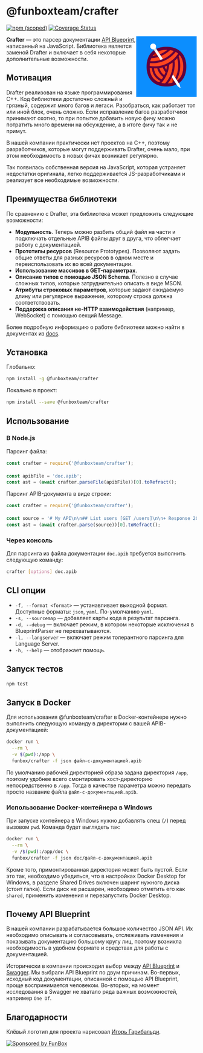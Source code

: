 # @funboxteam/crafter

[![npm (scoped)](https://img.shields.io/npm/v/@funboxteam/crafter)](https://www.npmjs.com/package/@funboxteam/crafter)
[![Coverage Status](https://coveralls.io/repos/github/funbox/crafter/badge.svg?branch=master)](https://coveralls.io/github/funbox/crafter?branch=master)

<img align="right" width="160" height="160"
     alt="Crafter avatar"
     src="./logo.png">

**Crafter** — это парсер документации [API Blueprint](https://apiblueprint.org/), написанный на JavaScript.
Библиотека является заменой Drafter и включает в себя некоторые дополнительные возможности.

## Мотивация

Drafter реализован на языке программирования C++. Код библиотеки достаточно
сложный и грязный, содержит много багов и легаси. Разобраться, как работает тот
или иной блок, очень сложно. Если исправление багов разработчики принимают
охотно, то при попытке добавить новую фичу можно потратить много времени на обсуждение,
а в итоге фичу так и не примут.

В нашей компании практически нет проектов на C++, поэтому разработчиков, которые могут
поддерживать Drafter, очень мало, при этом необходимость в новых фичах возникает
регулярно.

Так появилась собственная версия на JavaScript, которая устраняет недостатки оригинала,
легко поддерживается JS-разработчиками и реализует все необходимые возможности.

## Преимущества библиотеки

По сравнению с Drafter, эта библиотека может предложить следующие возможности:

- **Модульность**. Теперь можно разбить общий файл на части и подключать отдельные APIB файлы друг в друга, что
  облегчает работу с документацией.
- **Прототипы ресурсов** (Resource Prototypes). Позволяют задать общие ответы для разных ресурсов в
  одном месте и переиспользовать их во всей документации.
- **Использование массивов в GET-параметрах**.
- **Описание типов с помощью JSON Schema**. Полезно в случае сложных типов, которые затруднительно описать в виде MSON.
- **Атрибуты строковых параметров**, которые задают ожидаемую длину или регулярное выражение, которому строка должна соответствовать.
- **Поддержка описания не-HTTP взаимодействия** (например, WebSocket) с помощью секций Message.

Более подробную информацию о работе библиотеки можно найти в документах из [docs](docs).

## Установка

Глобально:

```bash
npm install -g @funboxteam/crafter
```

Локально в проект:

```bash
npm install --save @funboxteam/crafter
```

## Использование

### В Node.js

Парсинг файла:

```javascript
const crafter = require('@funboxteam/crafter');

const apibFile = 'doc.apib';
const ast = (await crafter.parseFile(apibFile))[0].toRefract();
```

Парсинг APIB-документа в виде строки:

```javascript
const crafter = require('@funboxteam/crafter');

const source = '# My API\n\n## List users [GET /users]\n\n+ Response 200';
const ast = (await crafter.parse(source))[0].toRefract();
```

### Через консоль

Для парсинга из файла документации `doc.apib` требуется выполнить следующую
команду:

```bash
crafter [options] doc.apib
```

## CLI опции

- `-f, --format <format>` — устанавливает выходной формат. Доступные форматы: `json`, `yaml`. По-умолчанию `yaml`.
- `-s, --sourcemap` — добавляет карты кода в результат парсинга.
- `-d, --debug` — включает режим, в котором некоторые исключения в BlueprintParser не перехватываются.
- `-l, --langserver` — включает режим толерантного парсинга для Language Server.
- `-h, --help` — отображает помощь.

## Запуск тестов

```bash
npm test
```

## Запуск в Docker

Для использования @funboxteam/crafter в Docker-контейнере нужно выполнить следующую
команду в директории с вашей APIB-документацией:

```bash
docker run \
  --rm \
  -v $(pwd):/app \
  funbox/crafter -f json файл-с-документацией.apib
```

По умолчанию рабочей директорией образа задана директория `/app`, поэтому
удобнее всего смонтировать хост-директорию непосредственно в `/app`. Тогда в
качестве параметра можно передать просто название файла
`файл-с-документацией.apib`.

### Использование Docker-контейнера в Windows

При запуске контейнера в Windows нужно добавлять слеш (`/`) перед вызовом `pwd`.
Команда будет выглядеть так:

```bash
docker run \
  --rm \
  -v /$(pwd):/app/doc \
  funbox/crafter -f json doc/файл-с-документацией.apib
```

Кроме того, примонтированная директория может быть пустой. Если это так,
необходимо убедиться, что в настройках Docker Desktop for Windows, в разделе
Shared Drives включен шаринг нужного диска (стоит галка). Если диск не расшарен,
необходимо отметить его как `shared`, применить изменения и перезапустить Docker
Desktop.

## Почему API Blueprint

В нашей компании разрабатывается большое количество JSON API. Их необходимо
описывать и согласовывать, отслеживать изменения и показывать документацию
большому кругу лиц, поэтому возникла необходимость в удобном формате и средствах для
работы с документацией. 

Исторически в компании происходил выбор между
[API Blueprint](https://apiblueprint.org/) и [Swagger](https://swagger.io/). Мы
выбрали API Blueprint по двум причинам. Во-первых, исходный код документации,
описанной с помощью API Blueprint, проще воспринимается человеком. Во-вторых, на
момент исследования в Swagger не хватало ряда важных возможностей, например `One
Of`.

## Благодарности

Клёвый логотип для проекта нарисовал [Игорь Гарибальди](https://pandabanda.com/).

[![Sponsored by FunBox](https://funbox.ru/badges/sponsored_by_funbox_centered.svg)](https://funbox.ru)
